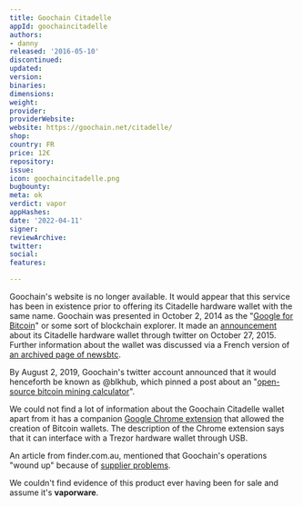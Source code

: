 ```yaml
---
title: Goochain Citadelle
appId: goochaincitadelle
authors:
- danny
released: '2016-05-10'
discontinued: 
updated: 
version: 
binaries: 
dimensions: 
weight: 
provider: 
providerWebsite: 
website: https://goochain.net/citadelle/
shop: 
country: FR
price: 12€
repository: 
issue: 
icon: goochaincitadelle.png
bugbounty: 
meta: ok
verdict: vapor
appHashes: 
date: '2022-04-11'
signer: 
reviewArchive: 
twitter: 
social: 
features: 

---
```


Goochain's website is no longer available. It would appear that this service has been in existence prior to offering its Citadelle hardware wallet with the same name. Goochain was presented in October 2, 2014 as the "[Google for Bitcoin](https://bitcointalk.org/index.php?topic=808066.0)" or some sort of blockchain explorer. It made an [announcement](https://twitter.com/Goochain/status/659016578802044928) about its Citadelle hardware wallet through twitter on October 27, 2015. Further information about the wallet was discussed via a French version of [an archived page of newsbtc](https://web.archive.org/web/20171229135231/http://fr.newsbtc.com:80/presentation-du-hardware-wallet-citadelle/).

By August 2, 2019, Goochain's twitter account announced that it would henceforth be known as @blkhub, which pinned a post about an "[open-source bitcoin mining calculator](https://twitter.com/a_ferron/status/1360181210580979718)". 

We could not find a lot of information about the Goochain Citadelle wallet apart from it has a companion [Google Chrome extension](https://chrome.google.com/webstore/detail/goochain-citadelle-wallet/belpokalcjbcjcfggbgmgaiblldgkadn) that allowed the creation of Bitcoin wallets. The description of the Chrome extension says that it can interface with a Trezor hardware wallet through USB. 

An article from finder.com.au, mentioned that Goochain's operations "wound up" because of [supplier problems](https://www.finder.com.au/a-brief-history-of-cryptocurrency-hardware-wallets).

We couldn't find evidence of this product ever having been for sale and assume it's **vaporware**.